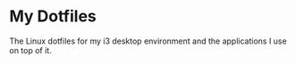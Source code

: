 # My Dotfiles

The Linux dotfiles for my i3 desktop environment and the applications I use on top of it.
